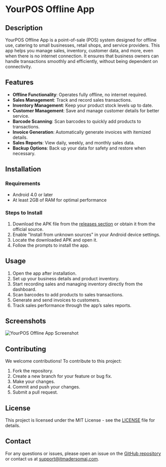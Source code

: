 # YourPOS Offline App

## Description
YourPOS Offline App is a point-of-sale (POS) system designed for offline use, catering to small businesses, retail shops, and service providers. This app helps you manage sales, inventory, customer data, and more, even when there is no internet connection. It ensures that business owners can handle transactions smoothly and efficiently, without being dependent on connectivity.

## Features

- **Offline Functionality**: Operates fully offline, no internet required.
- **Sales Management**: Track and record sales transactions.
- **Inventory Management**: Keep your product stock levels up to date.
- **Customer Management**: Save and manage customer details for better service.
- **Barcode Scanning**: Scan barcodes to quickly add products to transactions.
- **Invoice Generation**: Automatically generate invoices with itemized details.
- **Sales Reports**: View daily, weekly, and monthly sales data.
- **Backup Options**: Back up your data for safety and restore when necessary.

## Installation

### Requirements
- Android 4.0 or later
- At least 2GB of RAM for optimal performance

### Steps to Install

1. Download the APK file from the [releases section](https://github.com/yourrepository/releases) or obtain it from the official source.
2. Enable "Install from unknown sources" in your Android device settings.
3. Locate the downloaded APK and open it.
4. Follow the prompts to install the app.

## Usage

1. Open the app after installation.
2. Set up your business details and product inventory.
3. Start recording sales and managing inventory directly from the dashboard.
4. Scan barcodes to add products to sales transactions.
5. Generate and send invoices to customers.
6. Track sales performance through the app’s sales reports.

## Screenshots

![YourPOS Offline App Screenshot](https://lh3.googleusercontent.com/9iDiByouEA-ZFIQLCHYQgpRVglwjCkkGY3urbUVwQfH2iwpQQgrciSNezGRxnKiD-MMW)

## Contributing

We welcome contributions! To contribute to this project:

1. Fork the repository.
2. Create a new branch for your feature or bug fix.
3. Make your changes.
4. Commit and push your changes.
5. Submit a pull request.

## License

This project is licensed under the MIT License - see the [LICENSE](LICENSE) file for details.

## Contact

For any questions or issues, please open an issue on the [GitHub repository](https://github.com/yourrepository/issues) or contact us at support@itmadersomaj.com.
